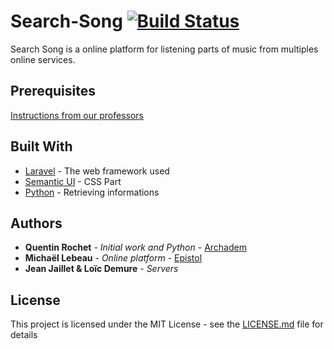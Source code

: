 # Search-Song [![Build Status](https://travis-ci.org/Epistol/Search-Song.svg?branch=master)](https://travis-ci.org/Epistol/Search-Song)


Search Song is a online platform for listening parts of music from multiples online services.

## Prerequisites


[Instructions from our professors](https://drive.google.com/file/d/0B-vA3-U63KZXU2xkZnVxNktFU0E/view)

## Built With

* [Laravel](https://laravel.com/docs/5.3/) - The web framework used
* [Semantic UI](http://semantic-ui.com/introduction/getting-started.html) - CSS Part
* [Python](https://www.python.org/) - Retrieving informations

## Authors

* **Quentin Rochet** - *Initial work and Python* - [Archadem](https://twitter.com/_Archadem_)
* **Michaël Lebeau** - *Online platform* - [Epistol](http://epistol.info)
* **Jean Jaillet & Loïc Demure** - *Servers* 

## License

This project is licensed under the MIT License - see the [LICENSE.md](LICENSE.md) file for details

